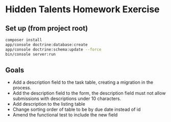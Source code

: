 # Hidden Talents Homework Exercise

## Set up (from project root)
```bash
composer install
app/console doctrine:database:create
app/console doctrine:schema:update --force
bin/console server:run
```

## Goals
- Add a description field to the task table, creating a migration in the process.
- Add the description field to the form, the description field must not allow submissions with descriptions under 10 characters.
- Add description to the listing table
- Change sorting order of table to be by due date instead of id
- Amend the functional test to include the new field